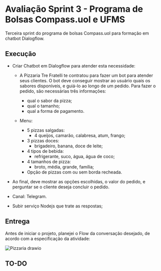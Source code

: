 # Avaliação Sprint 3 - Programa de Bolsas Compass.uol e UFMS

Terceira sprint do programa de bolsas Compass.uol para formação em chatbot Dialogflow.


## Execução

- Criar Chatbot em Dialogflow para atender esta necessidade:
  - A Pizzaria Tre Fratelli te contratou para fazer um bot para atender seus clientes.
O bot deve conseguir mostrar ao usuário quais os sabores disponíveis, e guiá-lo ao longo de um pedido.
Para fazer o pedido, são necessárias três informações:
    - qual o sabor da pizza;
    - qual o tamanho;
    - qual a forma de pagamento. 

  - Menu:
    - 5 pizzas salgadas:
      - 4 queijos, camarão, calabresa, atum, frango;
    - 3 pizzas doces:
      - brigadeiro, banana, doce de leite;
    - 4 tipos de bebida:
      - refrigerante, suco, água, água de coco;
    - 4 tamanhos de pizza:
      - broto, média, grande, família; 
    - Opção de pizzas com ou sem borda recheada.
    
- Ao final, deve mostrar as opções escolhidas, o valor do pedido, e perguntar se o cliente deseja concluir o pedido.

- Canal: Telegram.

- Subir serviço Nodejs que trate as respostas;


## Entrega
Antes de iniciar o projeto, planejei o Flow da conversação desejado, de acordo com a especificação da atividade:

![Pizzaria drawio](https://user-images.githubusercontent.com/81719133/146041453-7a6fc0ac-2d2b-45d0-8e4b-2c304a0c0b52.png)

## TO-DO